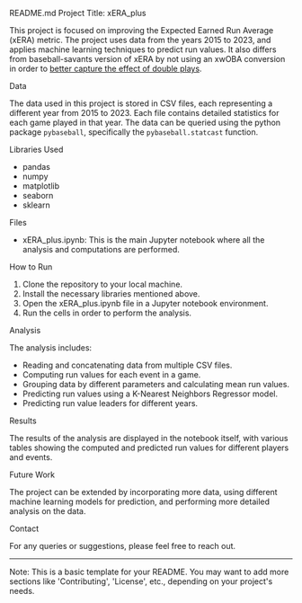 README.md
Project Title: xERA_plus

This project is focused on improving the Expected Earned Run Average (xERA) metric. The project uses data from the years 2015 to 2023, and applies machine learning techniques to predict run values. It also differs from baseball-savants version of xERA by not using an xwOBA conversion in order to [better capture the effect of double plays](https://sam-walsh.github.io/posts/double-plays/).

Data

The data used in this project is stored in CSV files, each representing a different year from 2015 to 2023. Each file contains detailed statistics for each game played in that year. The data can be queried using the python package `pybaseball`, specifically the `pybaseball.statcast` function.

Libraries Used

- pandas
- numpy
- matplotlib
- seaborn
- sklearn

Files

- xERA_plus.ipynb: This is the main Jupyter notebook where all the analysis and computations are performed.

How to Run

1. Clone the repository to your local machine.
2. Install the necessary libraries mentioned above.
3. Open the xERA_plus.ipynb file in a Jupyter notebook environment.
4. Run the cells in order to perform the analysis.

Analysis

The analysis includes:

- Reading and concatenating data from multiple CSV files.
- Computing run values for each event in a game.
- Grouping data by different parameters and calculating mean run values.
- Predicting run values using a K-Nearest Neighbors Regressor model.
- Predicting run value leaders for different years.

Results

The results of the analysis are displayed in the notebook itself, with various tables showing the computed and predicted run values for different players and events.

Future Work

The project can be extended by incorporating more data, using different machine learning models for prediction, and performing more detailed analysis on the data.

Contact

For any queries or suggestions, please feel free to reach out.

---

Note: This is a basic template for your README. You may want to add more sections like 'Contributing', 'License', etc., depending on your project's needs.